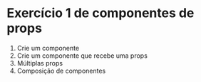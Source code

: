 # Exercício 1 de componentes de props

1. Crie um componente 
2. Crie um componente que recebe uma props
3. Múltiplas props
4. Composição de componentes
